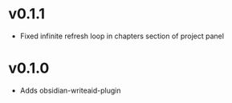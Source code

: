 # v0.1.1

- Fixed infinite refresh loop in chapters section of project panel

# v0.1.0

- Adds obsidian-writeaid-plugin
